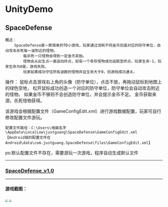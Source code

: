 # UnityDemo

## SpaceDefense


    概述：
        SpaceDefense是一款简单的TD小游戏，玩家通过消耗不同金币创造对应的防守单位，自动攻击杀死每一波附近的怪物。
		    每杀死一只怪物会得到一定金币奖励。
		    怪物会从出生点一直逃向终点，如有一个幸存怪物成功逃脱至终点，玩家生命-1，玩家生命为0是，游戏失败。
		    玩家如果成功守住所有波数的怪物并且生命大于0，则游戏成功通关。
        
        
操作：
    鼠标点击游戏右上角的头像（防守单位），点击不放，再拖动鼠标到地图上的绿色空地，
    松开鼠标成功创造一个对应的防守单位，防守单位会自动攻击附近的怪物。
    如果金币不够则不会创造防守单位，并会提示金币不足。
    金币获取来源，杀死怪物获得。
    
    

该游戏会根据配置文件（GameConfigEdit.xml）进行游戏数据配置，玩家可自行修改配置文件游玩。

    配置文件路径：C:\Users\电脑名字\AppData\LocalLow\justguang\SpaceDefense\GameConfigEdit.xml
    【Android端的配置文件在 Android\data\com.justguang.SpaceDefense\files\GameConfigEdit.xml】

ps:默认配置文件不存在，需要游玩一次游戏，程序自动生成默认文件
	
*******************************************************************************************************

### [SpaceDefense_v1.0](https://github.com/justguang/UnityDemo/releases/tag/SpaceDefense_v1.0)

*******************************************************************************************************

#### 游戏截图：

<img src="https://img2020.cnblogs.com/blog/2518177/202110/2518177-20211028232344010-529876749.png" style="zoom:50%">

<img src="https://img2020.cnblogs.com/blog/2518177/202110/2518177-20211029102644566-657552130.jpg" style="zoom:50%">




